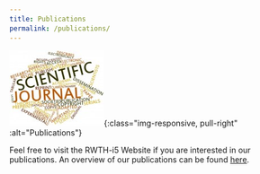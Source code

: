```yaml
---
title: Publications
permalink: /publications/
---
```


![Publications](../assets/images/publications.jpg){:class="img-responsive, pull-right" :alt="Publications"}

Feel free to visit the RWTH-i5 Website if you are interested in our publications.
An overview of our publications can be found [here](http://dbis.rwth-aachen.de/cms/staff/krempels/publications).